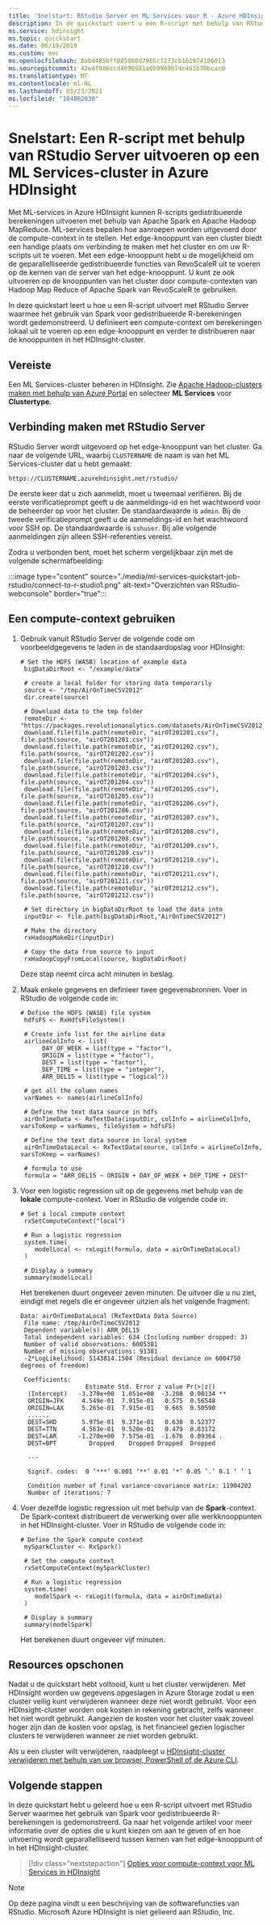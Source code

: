 ```yaml
---
title: 'Snelstart: RStudio Server en ML Services voor R - Azure HDInsight'
description: In de quickstart voert u een R-script met behulp van RStudio Server uit op een ML Services-cluster in Azure HDInsight.
ms.service: hdinsight
ms.topic: quickstart
ms.date: 06/19/2019
ms.custom: mvc
ms.openlocfilehash: 8abd485bff885868d7865cf273cb161974106013
ms.sourcegitcommit: 42e4f986ccd4090581a059969b74c461b70bcac0
ms.translationtype: MT
ms.contentlocale: nl-NL
ms.lasthandoff: 03/23/2021
ms.locfileid: "104862830"
---
```

# <a name="quickstart-execute-an-r-script-on-an-ml-services-cluster-in-azure-hdinsight-using-rstudio-server"></a>Snelstart: Een R-script met behulp van RStudio Server uitvoeren op een ML Services-cluster in Azure HDInsight

Met ML-services in Azure HDInsight kunnen R-scripts gedistribueerde berekeningen uitvoeren met behulp van Apache Spark en Apache Hadoop MapReduce. ML-services bepalen hoe aanroepen worden uitgevoerd door de compute-context in te stellen. Het edge-knooppunt van een cluster biedt een handige plaats om verbinding te maken met het cluster en om uw R-scripts uit te voeren. Met een edge-knooppunt hebt u de mogelijkheid om de geparallelliseerde gedistribueerde functies van RevoScaleR uit te voeren op de kernen van de server van het edge-knooppunt. U kunt ze ook uitvoeren op de knooppunten van het cluster door compute-contexten van Hadoop Map Reduce of Apache Spark van RevoScaleR te gebruiken.

In deze quickstart leert u hoe u een R-script uitvoert met RStudio Server waarmee het gebruik van Spark voor gedistribueerde R-berekeningen wordt gedemonstreerd. U definieert een compute-context om berekeningen lokaal uit te voeren op een edge-knooppunt en verder te distribueren naar de knooppunten in het HDInsight-cluster.

## <a name="prerequisite"></a>Vereiste

Een ML Services-cluster beheren in HDInsight. Zie [Apache Hadoop-clusters maken met behulp van Azure Portal](../hdinsight-hadoop-create-linux-clusters-portal.md) en selecteer **ML Services** voor **Clustertype**.

## <a name="connect-to-rstudio-server"></a>Verbinding maken met RStudio Server

RStudio Server wordt uitgevoerd op het edge-knooppunt van het cluster. Ga naar de volgende URL, waarbij `CLUSTERNAME` de naam is van het ML Services-cluster dat u hebt gemaakt:

```
https://CLUSTERNAME.azurehdinsight.net/rstudio/
```

De eerste keer dat u zich aanmeldt, moet u tweemaal verifiëren. Bij de eerste verificatieprompt geeft u de aanmeldings-id en het wachtwoord voor de beheerder op voor het cluster. De standaardwaarde is `admin`. Bij de tweede verificatieprompt geeft u de aanmeldings-id en het wachtwoord voor SSH op. De standaardwaarde is `sshuser`. Bij alle volgende aanmeldingen zijn alleen SSH-referenties vereist.

Zodra u verbonden bent, moet het scherm vergelijkbaar zijn met de volgende schermafbeelding:

:::image type="content" source="./media/ml-services-quickstart-job-rstudio/connect-to-r-studio1.png" alt-text="Overzichten van RStudio-webconsole" border="true":::

## <a name="use-a-compute-context"></a>Een compute-context gebruiken

1. Gebruik vanuit RStudio Server de volgende code om voorbeeldgegevens te laden in de standaardopslag voor HDInsight:

    ```RStudio
    # Set the HDFS (WASB) location of example data
     bigDataDirRoot <- "/example/data"
    
     # create a local folder for storing data temporarily
     source <- "/tmp/AirOnTimeCSV2012"
     dir.create(source)
    
     # Download data to the tmp folder
     remoteDir <- "https://packages.revolutionanalytics.com/datasets/AirOnTimeCSV2012"
     download.file(file.path(remoteDir, "airOT201201.csv"), file.path(source, "airOT201201.csv"))
     download.file(file.path(remoteDir, "airOT201202.csv"), file.path(source, "airOT201202.csv"))
     download.file(file.path(remoteDir, "airOT201203.csv"), file.path(source, "airOT201203.csv"))
     download.file(file.path(remoteDir, "airOT201204.csv"), file.path(source, "airOT201204.csv"))
     download.file(file.path(remoteDir, "airOT201205.csv"), file.path(source, "airOT201205.csv"))
     download.file(file.path(remoteDir, "airOT201206.csv"), file.path(source, "airOT201206.csv"))
     download.file(file.path(remoteDir, "airOT201207.csv"), file.path(source, "airOT201207.csv"))
     download.file(file.path(remoteDir, "airOT201208.csv"), file.path(source, "airOT201208.csv"))
     download.file(file.path(remoteDir, "airOT201209.csv"), file.path(source, "airOT201209.csv"))
     download.file(file.path(remoteDir, "airOT201210.csv"), file.path(source, "airOT201210.csv"))
     download.file(file.path(remoteDir, "airOT201211.csv"), file.path(source, "airOT201211.csv"))
     download.file(file.path(remoteDir, "airOT201212.csv"), file.path(source, "airOT201212.csv"))
    
     # Set directory in bigDataDirRoot to load the data into
     inputDir <- file.path(bigDataDirRoot,"AirOnTimeCSV2012")
    
     # Make the directory
     rxHadoopMakeDir(inputDir)
    
     # Copy the data from source to input
     rxHadoopCopyFromLocal(source, bigDataDirRoot)
    ```

    Deze stap neemt circa acht minuten in beslag.

1. Maak enkele gegevens en definieer twee gegevensbronnen. Voer in RStudio de volgende code in:

    ```RStudio
    # Define the HDFS (WASB) file system
     hdfsFS <- RxHdfsFileSystem()
    
     # Create info list for the airline data
     airlineColInfo <- list(
          DAY_OF_WEEK = list(type = "factor"),
          ORIGIN = list(type = "factor"),
          DEST = list(type = "factor"),
          DEP_TIME = list(type = "integer"),
          ARR_DEL15 = list(type = "logical"))
    
     # get all the column names
     varNames <- names(airlineColInfo)
    
     # Define the text data source in hdfs
     airOnTimeData <- RxTextData(inputDir, colInfo = airlineColInfo, varsToKeep = varNames, fileSystem = hdfsFS)
    
     # Define the text data source in local system
     airOnTimeDataLocal <- RxTextData(source, colInfo = airlineColInfo, varsToKeep = varNames)
    
     # formula to use
     formula = "ARR_DEL15 ~ ORIGIN + DAY_OF_WEEK + DEP_TIME + DEST"
    ```

1. Voer een logistic regression uit op de gegevens met behulp van de **lokale** compute-context. Voer in RStudio de volgende code in:

    ```RStudio
    # Set a local compute context
     rxSetComputeContext("local")
    
     # Run a logistic regression
     system.time(
        modelLocal <- rxLogit(formula, data = airOnTimeDataLocal)
     )
    
     # Display a summary
     summary(modelLocal)
    ```

    Het berekenen duurt ongeveer zeven minuten. De uitvoer die u nu ziet, eindigt met regels die er ongeveer uitzien als het volgende fragment:

    ```output
    Data: airOnTimeDataLocal (RxTextData Data Source)
     File name: /tmp/AirOnTimeCSV2012
     Dependent variable(s): ARR_DEL15
     Total independent variables: 634 (Including number dropped: 3)
     Number of valid observations: 6005381
     Number of missing observations: 91381
     -2*LogLikelihood: 5143814.1504 (Residual deviance on 6004750 degrees of freedom)
    
     Coefficients:
                      Estimate Std. Error z value Pr(>|z|)
      (Intercept)   -3.370e+00  1.051e+00  -3.208  0.00134 **
      ORIGIN=JFK     4.549e-01  7.915e-01   0.575  0.56548
      ORIGIN=LAX     5.265e-01  7.915e-01   0.665  0.50590
      ......
      DEST=SHD       5.975e-01  9.371e-01   0.638  0.52377
      DEST=TTN       4.563e-01  9.520e-01   0.479  0.63172
      DEST=LAR      -1.270e+00  7.575e-01  -1.676  0.09364 .
      DEST=BPT         Dropped    Dropped Dropped  Dropped
    
      ---
    
      Signif. codes:  0 ‘***’ 0.001 ‘**’ 0.01 ‘*’ 0.05 ‘.’ 0.1 ‘ ’ 1
    
      Condition number of final variance-covariance matrix: 11904202
      Number of iterations: 7
    ```

1. Voer dezelfde logistic regression uit met behulp van de **Spark**-context. De Spark-context distribueert de verwerking over alle werkknooppunten in het HDInsight-cluster. Voer in RStudio de volgende code in:

    ```RStudio
    # Define the Spark compute context
     mySparkCluster <- RxSpark()
    
     # Set the compute context
     rxSetComputeContext(mySparkCluster)
    
     # Run a logistic regression
     system.time(  
        modelSpark <- rxLogit(formula, data = airOnTimeData)
     )
    
     # Display a summary
     summary(modelSpark)
    ```

    Het berekenen duurt ongeveer vijf minuten.

## <a name="clean-up-resources"></a>Resources opschonen

Nadat u de quickstart hebt voltooid, kunt u het cluster verwijderen. Met HDInsight worden uw gegevens opgeslagen in Azure Storage zodat u een cluster veilig kunt verwijderen wanneer deze niet wordt gebruikt. Voor een HDInsight-cluster worden ook kosten in rekening gebracht, zelfs wanneer het niet wordt gebruikt. Aangezien de kosten voor het cluster vaak zoveel hoger zijn dan de kosten voor opslag, is het financieel gezien logischer clusters te verwijderen wanneer ze niet worden gebruikt.

Als u een cluster wilt verwijderen, raadpleegt u [HDInsight-cluster verwijderen met behulp van uw browser, PowerShell of de Azure CLI](../hdinsight-delete-cluster.md).

## <a name="next-steps"></a>Volgende stappen

In deze quickstart hebt u geleerd hoe u een R-script uitvoert met RStudio Server waarmee het gebruik van Spark voor gedistribueerde R-berekeningen is gedemonstreerd.  Ga naar het volgende artikel voor meer informatie over de opties die u kunt kiezen om aan te geven of en hoe uitvoering wordt geparallelliseerd tussen kernen van het edge-knooppunt of in het HDInsight-cluster.

> [!div class="nextstepaction"]
>[Opties voor compute-context voor ML Services in HDInsight](./r-server-compute-contexts.md)

> [!NOTE]
> Op deze pagina vindt u een beschrijving van de softwarefuncties van RStudio. Microsoft Azure HDInsight is niet gelieerd aan RStudio, Inc.
